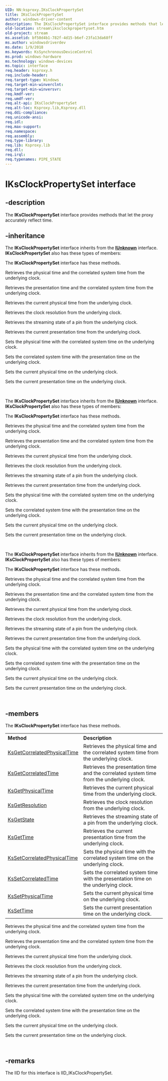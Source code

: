 ```yaml
---
UID: NN:ksproxy.IKsClockPropertySet
title: IKsClockPropertySet
author: windows-driver-content
description: The IKsClockPropertySet interface provides methods that let the proxy accurately reflect time.
old-location: stream\iksclockpropertyset.htm
old-project: stream
ms.assetid: bf50d4b1-782f-4d15-b6ef-23fa13da68ff
ms.author: windowsdriverdev
ms.date: 1/9/2018
ms.keywords: KsSynchronousDeviceControl
ms.prod: windows-hardware
ms.technology: windows-devices
ms.topic: interface
req.header: ksproxy.h
req.include-header: 
req.target-type: Windows
req.target-min-winverclnt: 
req.target-min-winversvr: 
req.kmdf-ver: 
req.umdf-ver: 
req.alt-api: IKsClockPropertySet
req.alt-loc: Ksproxy.lib,Ksproxy.dll
req.ddi-compliance: 
req.unicode-ansi: 
req.idl: 
req.max-support: 
req.namespace: 
req.assembly: 
req.type-library: 
req.lib: Ksproxy.lib
req.dll: 
req.irql: 
req.typenames: PIPE_STATE
---
```


# IKsClockPropertySet interface



## -description
The <b>IKsClockPropertySet</b> interface provides methods that let the proxy accurately reflect time.



## -inheritance
The <b xmlns:loc="http://microsoft.com/wdcml/l10n">IKsClockPropertySet</b> interface inherits from the <a href="com.iunknown" xmlns:loc="http://microsoft.com/wdcml/l10n"><b>IUnknown</b></a> interface. <b>IKsClockPropertySet</b> also has these types of members:

The <b>IKsClockPropertySet</b> interface has these methods.

Retrieves the physical time and the correlated system time from the underlying clock.

Retrieves the presentation time and the correlated system time from the underlying clock.

Retrieves the current physical time from the underlying clock. 

Retrieves the clock resolution from the underlying clock.

Retrieves the streaming state of a pin from the underlying clock.

Retrieves the current presentation time from the underlying clock.

Sets the physical time with the correlated system time on the underlying clock.

Sets the correlated system time with the presentation time on the underlying clock.

Sets the current physical time on the underlying clock.

Sets the current presentation time on the underlying clock.

 

The <b xmlns:loc="http://microsoft.com/wdcml/l10n">IKsClockPropertySet</b> interface inherits from the <a href="com.iunknown" xmlns:loc="http://microsoft.com/wdcml/l10n"><b>IUnknown</b></a> interface. <b>IKsClockPropertySet</b> also has these types of members:

The <b>IKsClockPropertySet</b> interface has these methods.

Retrieves the physical time and the correlated system time from the underlying clock.

Retrieves the presentation time and the correlated system time from the underlying clock.

Retrieves the current physical time from the underlying clock. 

Retrieves the clock resolution from the underlying clock.

Retrieves the streaming state of a pin from the underlying clock.

Retrieves the current presentation time from the underlying clock.

Sets the physical time with the correlated system time on the underlying clock.

Sets the correlated system time with the presentation time on the underlying clock.

Sets the current physical time on the underlying clock.

Sets the current presentation time on the underlying clock.

 

The <b xmlns:loc="http://microsoft.com/wdcml/l10n">IKsClockPropertySet</b> interface inherits from the <a href="com.iunknown" xmlns:loc="http://microsoft.com/wdcml/l10n"><b>IUnknown</b></a> interface. <b>IKsClockPropertySet</b> also has these types of members:

The <b>IKsClockPropertySet</b> interface has these methods.

Retrieves the physical time and the correlated system time from the underlying clock.

Retrieves the presentation time and the correlated system time from the underlying clock.

Retrieves the current physical time from the underlying clock. 

Retrieves the clock resolution from the underlying clock.

Retrieves the streaming state of a pin from the underlying clock.

Retrieves the current presentation time from the underlying clock.

Sets the physical time with the correlated system time on the underlying clock.

Sets the correlated system time with the presentation time on the underlying clock.

Sets the current physical time on the underlying clock.

Sets the current presentation time on the underlying clock.

 


## -members
The <b>IKsClockPropertySet</b> interface has these methods.
<table class="members" id="memberListMethods">
<tr>
<th align="left" width="37%">Method</th>
<th align="left" width="63%">Description</th>
</tr>
<tr data="declared;">
<td align="left" width="37%">
<a href="https://msdn.microsoft.com/d9babef4-c41a-4458-8072-eb562ef4d997">KsGetCorrelatedPhysicalTime</a>
</td>
<td align="left" width="63%">
Retrieves the physical time and the correlated system time from the underlying clock.

</td>
</tr>
<tr data="declared;">
<td align="left" width="37%">
<a href="https://msdn.microsoft.com/b91f33b3-2706-4c94-9960-ceea023891af">KsGetCorrelatedTime</a>
</td>
<td align="left" width="63%">
Retrieves the presentation time and the correlated system time from the underlying clock.

</td>
</tr>
<tr data="declared;">
<td align="left" width="37%">
<a href="https://msdn.microsoft.com/25875f28-292f-40d9-8b29-ec9af49b0bc0">KsGetPhysicalTime</a>
</td>
<td align="left" width="63%">
Retrieves the current physical time from the underlying clock. 

</td>
</tr>
<tr data="declared;">
<td align="left" width="37%">
<a href="https://msdn.microsoft.com/507d41ae-31b9-4807-99af-9ec48eb2b5aa">KsGetResolution</a>
</td>
<td align="left" width="63%">
Retrieves the clock resolution from the underlying clock.

</td>
</tr>
<tr data="declared;">
<td align="left" width="37%">
<a href="https://msdn.microsoft.com/153e4f47-ae07-4f1e-9ab5-69ef6565ad5d">KsGetState</a>
</td>
<td align="left" width="63%">
Retrieves the streaming state of a pin from the underlying clock.

</td>
</tr>
<tr data="declared;">
<td align="left" width="37%">
<a href="https://msdn.microsoft.com/0d22baeb-d08f-4554-9af4-dae9480a471a">KsGetTime</a>
</td>
<td align="left" width="63%">
Retrieves the current presentation time from the underlying clock.

</td>
</tr>
<tr data="declared;">
<td align="left" width="37%">
<a href="https://msdn.microsoft.com/208fecc5-f01f-41f3-80d3-d811b3f4173a">KsSetCorrelatedPhysicalTime</a>
</td>
<td align="left" width="63%">
Sets the physical time with the correlated system time on the underlying clock.

</td>
</tr>
<tr data="declared;">
<td align="left" width="37%">
<a href="https://msdn.microsoft.com/58281b50-14b6-4e24-972a-ab3b1d88eb50">KsSetCorrelatedTime</a>
</td>
<td align="left" width="63%">
Sets the correlated system time with the presentation time on the underlying clock.

</td>
</tr>
<tr data="declared;">
<td align="left" width="37%">
<a href="https://msdn.microsoft.com/2f8eb011-1fe1-40f6-b833-50d3e853bffd">KsSetPhysicalTime</a>
</td>
<td align="left" width="63%">
Sets the current physical time on the underlying clock.

</td>
</tr>
<tr data="declared;">
<td align="left" width="37%">
<a href="https://msdn.microsoft.com/b1489593-9458-4e78-b59d-c8a780a3a3f1">KsSetTime</a>
</td>
<td align="left" width="63%">
Sets the current presentation time on the underlying clock.

</td>
</tr>
</table>Retrieves the physical time and the correlated system time from the underlying clock.

Retrieves the presentation time and the correlated system time from the underlying clock.

Retrieves the current physical time from the underlying clock. 

Retrieves the clock resolution from the underlying clock.

Retrieves the streaming state of a pin from the underlying clock.

Retrieves the current presentation time from the underlying clock.

Sets the physical time with the correlated system time on the underlying clock.

Sets the correlated system time with the presentation time on the underlying clock.

Sets the current physical time on the underlying clock.

Sets the current presentation time on the underlying clock.

 


## -remarks
The IID for this interface is IID_IKsClockPropertySet.</p>